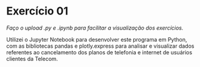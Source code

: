 # Exercício 01

<i>Faço o upload .py e .ipynb para facilitar a visualização dos exercícios.</i>

<p>Utilizei o Jupyter Notebook para desenvolver este programa em Python, com as bibliotecas pandas e plotly.express para analisar e visualizar dados referentes ao cancelamento dos planos de telefonia e internet de usuários clientes da Telecom.</p>
